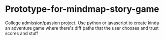 # Prototype-for-mindmap-story-game
College admission/passion project. Use python or javascript to create kinda an adventure game where there's diff paths that the user chooses and trust scores and stuff
